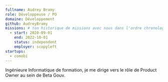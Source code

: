 ```yaml
---
fullname: Audrey Bramy
role: Développeuse / PO
domaine: Développement
github: AudreyBramy
missions: # ton historique de missions avec nous dans l'ordre chronologique. Remplis déjà la première pour commencer !
  - start: 2020-09-01
    end: 2022-10-01
    status: independent
    employer: scopyleft
startups: 
  - comobi
---
```


Ingénieure Informatique de formation, je me dirige vers le rôle de Product Owner au sein de Beta Gouv.
